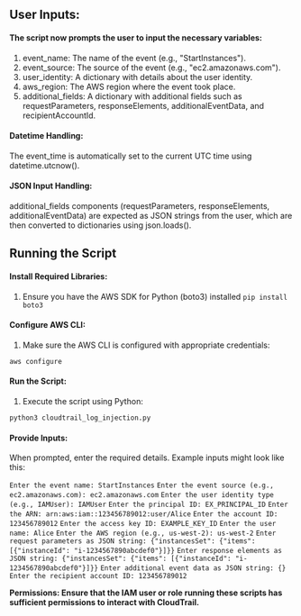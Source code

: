 ## User Inputs:
#### The script now prompts the user to input the necessary variables:
1. event_name: The name of the event (e.g., "StartInstances").
2. event_source: The source of the event (e.g., "ec2.amazonaws.com").
3. user_identity: A dictionary with details about the user identity.
4. aws_region: The AWS region where the event took place.
5. additional_fields: A dictionary with additional fields such as requestParameters, responseElements, additionalEventData, and recipientAccountId.

#### Datetime Handling:
The event_time is automatically set to the current UTC time using datetime.utcnow().

#### JSON Input Handling:

additional_fields components (requestParameters, responseElements, additionalEventData) are expected as JSON strings from the user, which are then converted to dictionaries using json.loads().


## Running the Script

#### Install Required Libraries:
1. Ensure you have the AWS SDK for Python (boto3) installed
`pip install boto3`


#### Configure AWS CLI:

1. Make sure the AWS CLI is configured with appropriate credentials:

`aws configure`


#### Run the Script:

1. Execute the script using Python:

`python3 cloudtrail_log_injection.py`


#### Provide Inputs:

When prompted, enter the required details. Example inputs might look like this:

`Enter the event name: StartInstances`
`Enter the event source (e.g., ec2.amazonaws.com): ec2.amazonaws.com`
`Enter the user identity type (e.g., IAMUser): IAMUser`
`Enter the principal ID: EX_PRINCIPAL_ID`
`Enter the ARN: arn:aws:iam::123456789012:user/Alice`
`Enter the account ID: 123456789012`
`Enter the access key ID: EXAMPLE_KEY_ID`
`Enter the user name: Alice`
`Enter the AWS region (e.g., us-west-2): us-west-2`
`Enter request parameters as JSON string: {"instancesSet": {"items": [{"instanceId": "i-1234567890abcdef0"}]}}`
`Enter response elements as JSON string: {"instancesSet": {"items": [{"instanceId": "i-1234567890abcdef0"}]}}`
`Enter additional event data as JSON string: {}`
`Enter the recipient account ID: 123456789012`




**Permissions: Ensure that the IAM user or role running these scripts has sufficient permissions to interact with CloudTrail.**

